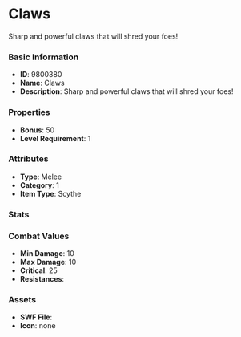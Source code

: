 # Claws

Sharp and powerful claws that will shred your foes!

### Basic Information

- **ID**: 9800380
- **Name**: Claws
- **Description**: Sharp and powerful claws that will shred your foes!

### Properties

- **Bonus**: 50
- **Level Requirement**: 1

### Attributes

- **Type**: Melee     
- **Category**: 1
- **Item Type**: Scythe

### Stats


### Combat Values

- **Min Damage**: 10
- **Max Damage**: 10
- **Critical**: 25
- **Resistances**: 

### Assets

- **SWF File**: 
- **Icon**: none

